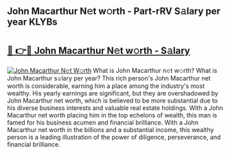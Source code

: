 ## John Macarthur N𝚎t w𝚘rth - Part-rRV S𝚊lary per year KLYBs

# <h2><a href="http://gc1hpud.nevu.top/?p=John+Macarthur">🔗 👉🔴 John Macarthur N𝚎t w𝚘rth - S𝚊lary</a></h2>

[![John Macarthur N𝚎t W𝚘rth](https://i.imgur.com/Oavwk0R.jpeg)](http://gc1hpud.nevu.top/?p=John+Macarthur)
What is John Macarthur n𝚎t w𝚘rth? What is John Macarthur s𝚊lary per year?
This rich person's John Macarthur net worth is considerable, earning him a place among the industry's most wealthy. His yearly earnings are significant, but they are overshadowed by John Macarthur net worth, which is believed to be more substantial due to his diverse business interests and valuable real estate holdings. With a John Macarthur net worth placing him in the top echelons of wealth, this man is famed for his business acumen and financial brilliance. With a John Macarthur net worth in the billions and a substantial income, this wealthy person is a leading illustration of the power of diligence, perseverance, and financial brilliance.
